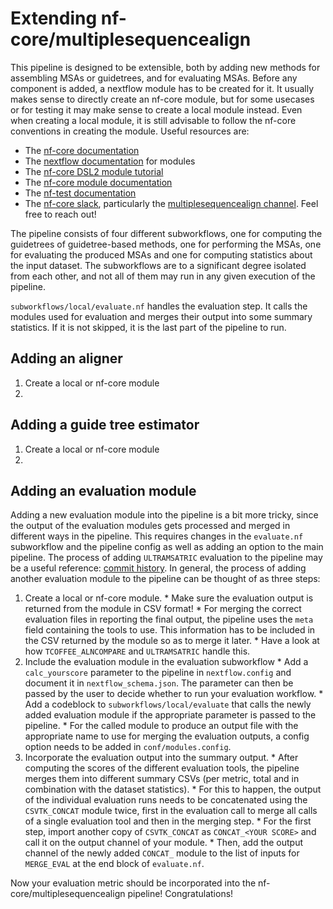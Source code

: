# Extending nf-core/multiplesequencealign

This pipeline is designed to be extensible, both by adding new methods for assembling MSAs or guidetrees, and for evaluating MSAs.
Before any component is added, a nextflow module has to be created for it.
It usually makes sense to directly create an nf-core module, but for some usecases or for testing it may make sense to create a local module instead.
Even when creating a local module, it is still advisable to follow the nf-core conventions in creating the module.
Useful resources are:
  - The [nf-core documentation](https://nf-co.re/docs/usage/tutorials/nf_core_usage_tutorial)
  - The [nextflow documentation](https://www.nextflow.io/docs/latest/module.html) for modules
  - The [nf-core DSL2 module tutorial](https://nf-co.re/docs/contributing/tutorials/dsl2_modules_tutorial)
  - The [nf-core module documentation](https://nf-co.re/docs/contributing/modules)
  - The [nf-test documentation](https://code.askimed.com/nf-test/docs/getting-started/)
  - The [nf-core slack](https://nf-co.re/join), particularly the [multiplesequencealign channel](https://nfcore.slack.com/archives/C05LZ7EAYGK). Feel free to reach out!


The pipeline consists of four different subworkflows, one for computing the guidetrees of guidetree-based methods, one for performing the MSAs, one for evaluating the produced MSAs and one for computing statistics about the input dataset.
The subworkflows are to a significant degree isolated from each other, and not all of them may run in any given execution of the pipeline.

`subworkflows/local/evaluate.nf` handles the evaluation step. It calls the modules used for evaluation and merges their output into some summary statistics.
If it is not skipped, it is the last part of the pipeline to run.


## Adding an aligner
  1. Create a local or nf-core module
  2.

## Adding a guide tree estimator
  1. Create a local or nf-core module
  2.

## Adding an evaluation module

Adding a new evaluation module into the pipeline is a bit more tricky, since the output of the evaluation modules gets processed and merged in different ways in the pipeline.
This requires changes in the `evaluate.nf` subworkflow and the pipeline config as well as adding an option to the main pipeline.
The process of adding `ULTRAMSATRIC` evaluation to the pipeline may be a useful reference: [commit history](https://github.com/lrauschning/multiplesequencealign/commits/ultramsatric/).
In general, the process of adding another evaluation module to the pipeline can be thought of as three steps:

  1. Create a local or nf-core module.
    * Make sure the evaluation output is returned from the module in CSV format!
    * For merging the correct evaluation files in reporting the final output, the pipeline uses the `meta` field containing the tools to use. This information has to be included in the CSV returned by the module so as to merge it later.
    * Have a look at how `TCOFFEE_ALNCOMPARE` and `ULTRAMSATRIC` handle this.
  2. Include the evaluation module in the evaluation subworkflow
    * Add a `calc_yourscore` parameter to the pipeline in `nextflow.config` and document it in `nextflow_schema.json`. The parameter can then be passed by the user to decide whether to run your evaluation workflow.
    * Add a codeblock to `subworkflows/local/evaluate` that calls the newly added evaluation module if the appropriate parameter is passed to the pipeline.
    * For the called module to produce an output file with the appropriate name to use for merging the evaluation outputs, a config option needs to be added in `conf/modules.config`.
  3. Incorporate the evaluation output into the summary output.
    * After computing the scores of the different evaluation tools, the pipeline merges them into different summary CSVs (per metric, total and in combination with the dataset statistics).
    * For this to happen, the output of the individual evaluation runs needs to be concatenated using the `CSVTK_CONCAT` module twice, first in the evaluation call to merge all calls of a single evaluation tool and then in the merging step.
    * For the first step, import another copy of `CSVTK_CONCAT` as `CONCAT_<YOUR SCORE>` and call it on the output channel of your module.
    * Then, add the output channel of the newly added `CONCAT_` module to the list of inputs for `MERGE_EVAL` at the end block of `evaluate.nf`.

Now your evaluation metric should be incorporated into the nf-core/multiplesequencealign pipeline!
Congratulations!


